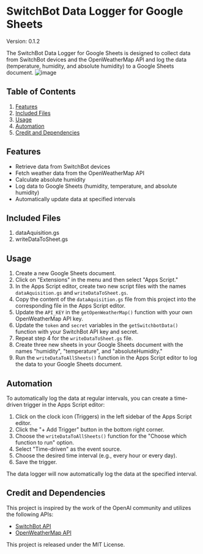 # SwitchBot Data Logger for Google Sheets

Version: 0.1.2

The SwitchBot Data Logger for Google Sheets is designed to collect data from SwitchBot devices and the OpenWeatherMap API and log the data (temperature, humidity, and absolute humidity) to a Google Sheets document.
![image](https://user-images.githubusercontent.com/98264095/235267917-bf176bcd-e51a-4101-9e2e-a9fcebaa5962.png)


## Table of Contents

1. [Features](#features)
2. [Included Files](#included-files)
3. [Usage](#usage)
4. [Automation](#automation)
5. [Credit and Dependencies](#credit-and-dependencies)

## Features

- Retrieve data from SwitchBot devices
- Fetch weather data from the OpenWeatherMap API
- Calculate absolute humidity
- Log data to Google Sheets (humidity, temperature, and absolute humidity)
- Automatically update data at specified intervals

## Included Files

1. dataAquisition.gs
2. writeDataToSheet.gs

## Usage

1. Create a new Google Sheets document.
2. Click on "Extensions" in the menu and then select "Apps Script."
3. In the Apps Script editor, create two new script files with the names `dataAquisition.gs` and `writeDataToSheet.gs`.
4. Copy the content of the `dataAquisition.gs` file from this project into the corresponding file in the Apps Script editor.
5. Update the `API_KEY` in the `getOpenWeatherMap()` function with your own OpenWeatherMap API key.
6. Update the `token` and `secret` variables in the `getSwitchbotData()` function with your SwitchBot API key and secret.
7. Repeat step 4 for the `writeDataToSheet.gs` file.
8. Create three new sheets in your Google Sheets document with the names "humidity", "temperature", and "absoluteHumidity."
9. Run the `writeDataToAllSheets()` function in the Apps Script editor to log the data to your Google Sheets document.

## Automation

To automatically log the data at regular intervals, you can create a time-driven trigger in the Apps Script editor:

1. Click on the clock icon (Triggers) in the left sidebar of the Apps Script editor.
2. Click the "+ Add Trigger" button in the bottom right corner.
3. Choose the `writeDataToAllSheets()` function for the "Choose which function to run" option.
4. Select "Time-driven" as the event source.
5. Choose the desired time interval (e.g., every hour or every day).
6. Save the trigger.

The data logger will now automatically log the data at the specified interval.

## Credit and Dependencies

This project is inspired by the work of the OpenAI community and utilizes the following APIs:

- [SwitchBot API](https://github.com/OpenWonderLabs/SwitchBotAPI)
- [OpenWeatherMap API](https://openweathermap.org/api)

This project is released under the MIT License.
